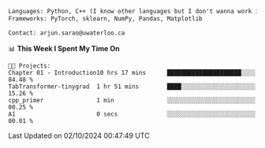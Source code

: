 ```txt
Languages: Python, C++ (I know other languages but I don't wanna work in em)
Frameworks: PyTorch, sklearn, NumPy, Pandas, Matplotlib

Contact: arjun.sarao@uwaterloo.ca
```

<!--START_SECTION:waka-->
📊 **This Week I Spent My Time On** 

```text
🐱‍💻 Projects: 
Chapter 01 - Introduction10 hrs 17 mins      █████████████████████░░░░   84.48 % 
TabTransformer-tinygrad  1 hr 51 mins        ████░░░░░░░░░░░░░░░░░░░░░   15.26 % 
cpp_primer               1 min               ░░░░░░░░░░░░░░░░░░░░░░░░░   00.25 % 
A1                       0 secs              ░░░░░░░░░░░░░░░░░░░░░░░░░   00.01 % 
```


 Last Updated on 02/10/2024 00:47:49 UTC
<!--END_SECTION:waka-->
